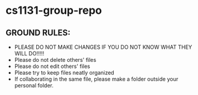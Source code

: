 # cs1131-group-repo

## GROUND RULES:
- PLEASE DO NOT MAKE CHANGES IF YOU DO NOT KNOW WHAT THEY WILL DO!!!!!
- Please do not delete others' files
- Please do not edit others' files
- Please try to keep files neatly organized
- If collaborating in the same file, please make a folder outside your personal folder.
